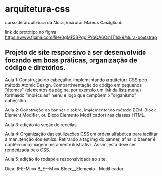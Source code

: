 # arquitetura-css
curso de arquitetura da Alura, instrutor Mateus Castiglioni.

link do protótipo no figma: https://www.figma.com/file/0gMF5BPgplPYqQA6Om1T1sk9/alura-bootstrap

Projeto de site responsivo a ser desenvolvido focando em boas práticas, organização de código e diretórios.
----------
Aula 1: Construção do cabeçalho, implementando arquitetura CSS pelo método Atomic Design. Compartimentação do código em pequenos "átomos" (elementos da página, por exemplo um link da lista menu) formando "moléculas" menu e logo que compõem o "organismo" cabeçalho.

Aula 2: Construção do banner e sobre, implementando método BEM (Block Element Modifier, ou Bloco Elemento Modificador) nas classes HTML.

Aula 3: adição da seção de receitas.

Aula 4: Organização das estilizações CSS em ordem alfabética para facilitar a manutenção dos estilos. Retirando a tag img do banner, afinal o banner é contém uma imagem meramente ilustrativa. Assim, esta deve ser renderizada pelo CSS.

Aula 5: adição do rodapé e responsividade ao site.

Dica: B-E-M ==> B_E--M ==> Bloco__Elemento--Modificador.